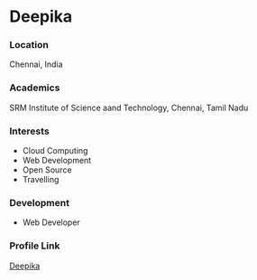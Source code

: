 # Deepika

### Location

Chennai, India

### Academics

SRM Institute of Science aand Technology, Chennai, Tamil Nadu

### Interests

- Cloud Computing
- Web Development
- Open Source
- Travelling

### Development

- Web Developer


### Profile Link

[Deepika](https://github.com/dips6202)
